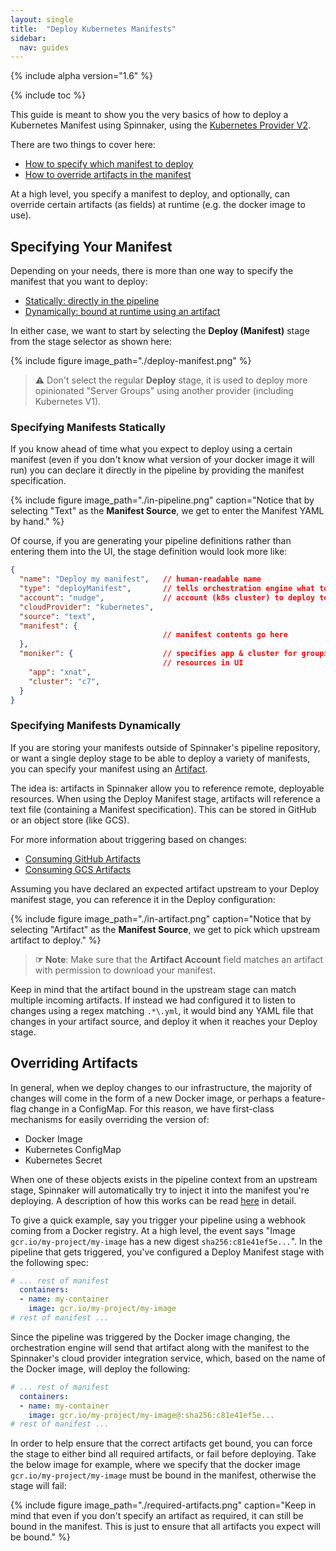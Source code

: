 ```yaml
---
layout: single
title:  "Deploy Kubernetes Manifests"
sidebar:
  nav: guides
---
```


{% include alpha version="1.6" %}

{% include toc %}

This guide is meant to show you the very basics of how to deploy a Kubernetes
Manifest using Spinnaker, using the [Kubernetes Provider
V2](/setup/install/providers/kubernetes-v2).

There are two things to cover here:

* [How to specify which manifest to deploy](#specifying-your-manifest)
* [How to override artifacts in the manifest](#overriding-artifacts)

At a high level, you specify a manifest to deploy, and optionally, can override
certain artifacts (as fields) at runtime (e.g. the docker image to use).

## Specifying Your Manifest

Depending on your needs, there is more than one way to specify the manifest
that you want to deploy:

* [Statically: directly in the pipeline](#specifying-manifests-statically)
* [Dynamically: bound at runtime using an
  artifact](#specifying-manifests-dynamically)

In either case, we want to start by selecting the __Deploy (Manifest)__ stage
from the stage selector as shown here:

{%
  include
  figure
  image_path="./deploy-manifest.png"
%}

> :warning: Don't select the regular __Deploy__ stage, it is used to deploy more
> opinionated "Server Groups" using another provider (including Kubernetes V1).

### Specifying Manifests Statically

If you know ahead of time what you expect to deploy using a certain manifest
(even if you don't know what version of your docker image it will run) you can
declare it directly in the pipeline by providing the manifest specification.

{%
  include
  figure
  image_path="./in-pipeline.png"
  caption="Notice that by selecting \"Text\" as the __Manifest Source__, we get
  to enter the Manifest YAML by hand."
%}

Of course, if you are generating your pipeline definitions rather than entering
them into the UI, the stage definition would look more like:

```json
{
  "name": "Deploy my manifest",   // human-readable name
  "type": "deployManifest",       // tells orchestration engine what to run
  "account": "nudge",             // account (k8s cluster) to deploy to
  "cloudProvider": "kubernetes",
  "source": "text",
  "manifest": {
                                  // manifest contents go here
  },
  "moniker": {                    // specifies app & cluster for grouping
                                  // resources in UI
    "app": "xnat",
    "cluster": "c7",
  }
}
```

### Specifying Manifests Dynamically

If you are storing your manifests outside of Spinnaker's pipeline repository,
or want a single deploy stage to be able to deploy a variety of manifests, you
can specify your manifest using an [Artifact](/reference/artifacts).

The idea is: artifacts in Spinnaker allow you to reference remote, deployable
resources. When using the Deploy Manifest stage, artifacts will reference a
text file (containing a Manifest specification). This can be stored in GitHub
or an object store (like GCS).

For more information about triggering based on changes:

* [Consuming GitHub Artifacts](/guides/user/triggers/github)
* [Consuming GCS Artifacts](/guides/user/triggers/gcs)

Assuming you have declared an expected artifact upstream to your Deploy
manifest stage, you can reference it in the Deploy configuration:

{%
  include
  figure
  image_path="./in-artifact.png"
  caption="Notice that by selecting \"Artifact\" as the __Manifest Source__, we
  get to pick which upstream artifact to deploy."
%}

> __☞ Note__: Make sure that the __Artifact Account__ field matches an artifact
> with permission to download your manifest.

Keep in mind that the artifact bound in the upstream stage can match multiple
incoming artifacts. If instead we had configured it to listen to changes using
a regex matching `.*\.yml`, it would bind any YAML file that changes in your
artifact source, and deploy it when it reaches your Deploy stage.

## Overriding Artifacts

In general, when we deploy changes to our infrastructure, the majority of
changes will come in the form of a new Docker image, or perhaps a feature-flag
change in a ConfigMap. For this reason, we have first-class mechanisms for
easily overriding the version of:

* Docker Image
* Kubernetes ConfigMap
* Kubernetes Secret

When one of these objects exists in the pipeline context from an upstream
stage, Spinnaker will automatically try to inject it into the manifest you're
deploying. A description of how this works can be read
[here](/reference/artifacts/in-kubernetes-v2/#binding-artifacts-in-manifests)
in detail.

To give a quick example, say you trigger your pipeline using a webhook coming
from a Docker registry. At a high level, the event says "Image
`gcr.io/my-project/my-image` has a new digest `sha256:c81e41ef5e...`". In the
pipeline that gets triggered, you've configured a Deploy Manifest stage with
the following spec:

```yaml
# ... rest of manifest
  containers:
  - name: my-container
    image: gcr.io/my-project/my-image
# rest of manifest ...
```

Since the pipeline was triggered by the Docker image changing, the
orchestration engine will send that artifact along with the manifest to the
Spinnaker's cloud provider integration service, which, based on the name of the
Docker image, will deploy the following:

```yaml
# ... rest of manifest
  containers:
  - name: my-container
    image: gcr.io/my-project/my-image@:sha256:c81e41ef5e...
# rest of manifest ...
```

In order to help ensure that the correct artifacts get bound, you can force the
stage to either bind all required artifacts, or fail before deploying. Take the
below image for example, where we specify that the docker image
`gcr.io/my-project/my-image` must be bound in the manifest, otherwise the stage
will fail:

{%
  include
  figure
  image_path="./required-artifacts.png"
  caption="Keep in mind that even if you don't specify an artifact as required,
  it can still be bound in the manifest. This is just to ensure that all
  artifacts you expect will be bound."
%}
